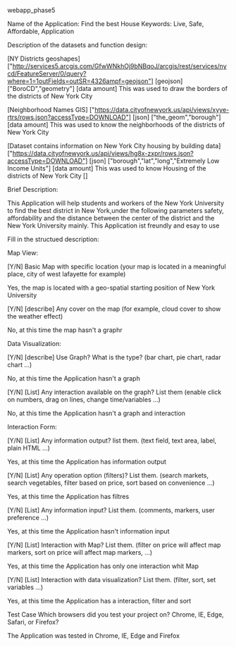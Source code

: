  webapp_phase5


Name of the Application: Find the best House
Keywords: Live, Safe, Affordable, Application

Description of the datasets and function design:

[NY Districts geoshapes] ["http://services5.arcgis.com/GfwWNkhOj9bNBqoJ/arcgis/rest/services/nycd/FeatureServer/0/query?where=1=1outFields=outSR=4326ampf=geojson"] [geojson] ["BoroCD","geometry"] [data amount] This was used to draw the borders of the districts of New York City

[Neighborhood Names GIS] ["https://data.cityofnewyork.us/api/views/xyye-rtrs/rows.json?accessType=DOWNLOAD"] [json] ["the_geom","borough"] [data amount] This was used to know the neighborhoods  of the districts of New York City

[Dataset contains information on New York City housing by building data] ["https://data.cityofnewyork.us/api/views/hg8x-zxpr/rows.json?accessType=DOWNLOAD"] [json] ["borough","lat","long","Extremely Low Income Units"] [data amount] This was used to know Housing of the districts of New York City
[]

Brief Description:

This Application will help students and workers of the New York University to find the best district in New York,under the following parameters safety, affordability and the distance between the center of the district and the New York University mainly. This Application ist freundly and esay to use

Fill in the structued description:

Map View:

[Y/N] Basic Map with specific location (your map is located in a meaningful place, city of west lafayette for example)

Yes, the map is located with a geo-spatial starting position of New York University

[Y/N] [describe] Any cover on the map (for example, cloud cover to show the weather effect)

No, at this time the map hasn't a graphr

Data Visualization:

[Y/N] [describe] Use Graph? What is the type? (bar chart, pie chart, radar chart ...)

No, at this time the Application hasn't a graph

[Y/N] [List] Any interaction available on the graph? List them (enable click on numbers, drag on lines, change time/variables ...)

No, at this time the Application hasn't a graph and interaction

Interaction Form:

[Y/N] [List] Any information output? list them. (text field, text area, label, plain HTML ...)

Yes, at this time the Application has information output

[Y/N] [List] Any operation option (filters)? List them. (search markets, search vegetables, filter based on price, sort based on convenience ...)

Yes, at this time the Application has filtres

[Y/N] [List] Any information input? List them. (comments, markers, user preference ...)

Yes, at this time the Application hasn't information input

[Y/N] [List] Interaction with Map? List them. (filter on price will affect map markers, sort on price will affect map markers, ...)

Yes, at this time the Application has only one interaction whit Map

[Y/N] [List] Interaction with data visualization? List them. (filter, sort, set variables ...)

Yes, at this time the Application has a interaction, filter and sort

Test Case Which browsers did you test your project on? Chrome, IE, Edge, Safari, or Firefox?

The Application was tested in Chrome, IE, Edge and Firefox


